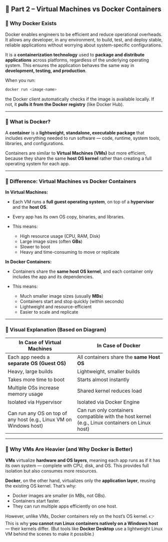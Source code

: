 ## 🧩 Part 2 – Virtual Machines vs Docker Containers

### 🔹 Why Docker Exists

Docker enables engineers to be efficient and reduce operational overheads.
It allows any developer, in any environment, to build, test, and deploy stable, reliable applications without worrying about system-specific configurations.

It is a **containerization technology** used to **package and distribute applications** across platforms, regardless of the underlying operating system.
This ensures the application behaves the same way in **development, testing, and production**.

When you run:

```bash
docker run <image-name>
```

the Docker client automatically checks if the image is available locally. If not, it **pulls it from the Docker registry** (like Docker Hub).

---

### 🔹 What is Docker?

A **container** is a **lightweight, standalone, executable package** that includes everything needed to run software — code, runtime, system tools, libraries, and configurations.

Containers are similar to **Virtual Machines (VMs)** but more efficient, because they share the same **host OS kernel** rather than creating a full operating system for each app.

---

### 🧠 Difference: Virtual Machines vs Docker Containers

**In Virtual Machines:**

* Each VM runs a **full guest operating system**, on top of a **hypervisor** and the **host OS**.
* Every app has its own OS copy, binaries, and libraries.
* This means:

  * High resource usage (CPU, RAM, Disk)
  * Large image sizes (often **GBs**)
  * Slower to boot
  * Heavy and time-consuming to move or replicate

**In Docker Containers:**

* Containers share the **same host OS kernel**, and each container only includes the app and its dependencies.
* This means:

  * Much smaller image sizes (usually **MBs**)
  * Containers start and stop quickly (within seconds)
  * Lightweight and resource-efficient
  * Easier to scale and replicate

---

### 🔹 Visual Explanation (Based on Diagram)

| In Case of Virtual Machines                                        | In Case of Docker                                                                              |
| ------------------------------------------------------------------ | ---------------------------------------------------------------------------------------------- |
| Each app needs a **separate OS (Guest OS)**                        | All containers share the **same Host OS**                                                      |
| Heavy, large builds                                                | Lightweight, smaller builds                                                                    |
| Takes more time to boot                                            | Starts almost instantly                                                                        |
| Multiple OSs increase memory usage                                 | Shared kernel reduces load                                                                     |
| Isolated via Hypervisor                                            | Isolated via Docker Engine                                                                     |
| Can run any OS on top of any host (e.g., Linux VM on Windows host) | Can run only containers compatible with the host kernel (e.g., Linux containers on Linux host) |

---

### 🔹 Why VMs Are Heavier (and Why Docker is Better)

**VMs** virtualize **hardware and OS layers**, meaning each app runs as if it has its own system — complete with CPU, disk, and OS.
This provides full isolation but also consumes more resources.

**Docker**, on the other hand, virtualizes only the **application layer**, reusing the existing OS kernel.
That’s why:

* Docker images are smaller (in MBs, not GBs).
* Containers start faster.
* They can run multiple apps efficiently on one host.

However, unlike VMs, Docker containers rely on the host’s OS kernel.
👉 This is why **you cannot run Linux containers natively on a Windows host** — their kernels differ.
(But tools like **Docker Desktop** use a lightweight Linux VM behind the scenes to make it possible.)
